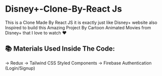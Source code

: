 # Disney+-Clone-By-React Js

This is a Clone Made By React JS it is exactly just like Disney+ website also Inspired to build this Amazing Project By Cartoon Animated Movies from Disney+ that I love to watch ❤️

## 📚 Materials Used Inside The Code:
  
  -> Redux
  -> Tailwind CSS Styled Components
  -> Firebase Authentication (Login/Signup)
